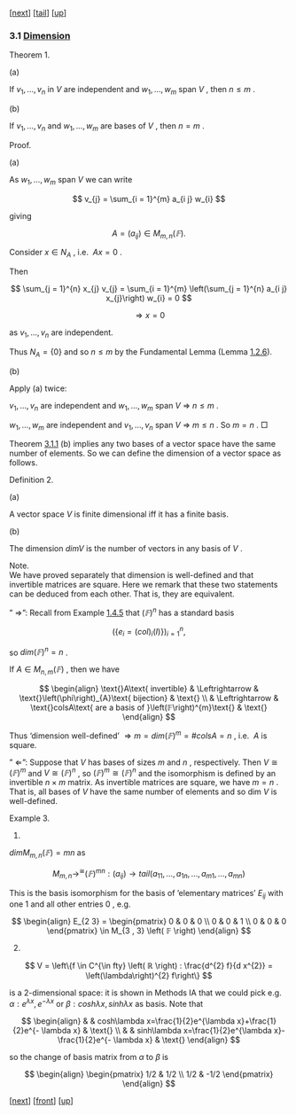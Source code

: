 [[next](MA10210se13.html)] [[tail](#tailMA10210se12.html)] [[up](MA10210ch3.html#MA10210se12.html)]

### 3.1 [Dimension](MA10210.html#QQ2-17-28)

Theorem 1.  

(a)

If $v_{1},\dots ,v_{n}$ in $V$ are independent and $w_{1},\dots ,w_{m}$ span $V$ , then $n\leq m$ .

(b)

If $v_{1},\dots ,v_{n}$ and $w_{1},\dots ,w_{m}$ are bases of $V$ , then $n=m$ .

Proof.

(a)

As $w_{1},\dots ,w_{m}$ span $V$ we can write

$$
v_{j} = \sum_{i = 1}^{m} a_{i j} w_{i}
$$

giving

$$
A = \left( a_{i j} \right) \in M_{m , n} \left( 𝔽 \right) .
$$

Consider $x\in N_{A}$ , i.e.  $Ax=0$ .

Then

$$
\sum_{j = 1}^{n} x_{j} v_{j} = \sum_{i = 1}^{m} \left(\sum_{j = 1}^{n} a_{i j} x_{j}\right) w_{i} = 0
$$

$$
\Rightarrow x = 0
$$

as $v_{1},\dots ,v_{n}$ are independent.

Thus $N_{A}=\left\{ 0 \right\}$ and so $n\leq m$ by the Fundamental Lemma (Lemma [1.2.6](MA10210se2.html#x5-6001r6)).

(b)

Apply (a) twice:

$v_{1},\dots ,v_{n}$ are independent and $w_{1},\dots ,w_{m}$ span $V$ $\Rightarrow$ $n\leq m$ .

$w_{1},\dots ,w_{m}$ are independent and $v_{1},\dots ,v_{n}$ span $V$ $\Rightarrow$ $m\leq n$ . So $m=n$ . □

Theorem [3.1.1](#x17-28001r1) (b) implies any two bases of a vector space have the same number of elements. So we can define the dimension of a vector space as follows.

Definition 2.  

(a)

A vector space $V$ is finite dimensional iff it has a finite basis.

(b)

The dimension $dimV$ is the number of vectors in any basis of $V$ .

Note.  
We have proved separately that dimension is well-defined and that invertible matrices are square. Here we remark that these two statements can be deduced from each other. That is, they are equivalent.

” $\Rightarrow$”: Recall from Example [1.4.5](MA10210se4.html#x7-10006r5) that $\left(𝔽\right)^{n}$ has a standard basis

$$
\left(\left\{e_{i} = \left(col\right)_{i} \left( I \right)\right\}\right)_{i = 1}^{n} ,
$$

so $dim\left(𝔽\right)^{n}=n$ .

If $A\in M_{n , m}\left( 𝔽 \right)$ , then we have

$$
\begin{align}
\text{}A\text{ invertible} & \Leftrightarrow & \text{}\left(\phi\right)_{A}\text{ bijection} & \text{} \\ & \Leftrightarrow & \text{}colsA\text{ are a basis of }\left(𝔽\right)^{m}\text{} & \text{}
\end{align}
$$

Thus ‘dimension well-defined’ $\Rightarrow m=dim\left(𝔽\right)^{m}=\text{\# }colsA\text{}=n$ , i.e.  $A$ is square.  

” $\Leftarrow$”: Suppose that $V$ has bases of sizes $m$ and $n$ , respectively. Then $V\cong\left(𝔽\right)^{m}$ and $V\cong\left(𝔽\right)^{n}$ , so $\left(𝔽\right)^{m}\cong\left(𝔽\right)^{n}$ and the isomorphism is defined by an invertible $n\times m$ matrix. As invertible matrices are square, we have $m=n$ . That is, all bases of $V$ have the same number of elements and so dim $V$ is well-defined.

Example 3.  

1.

$dimM_{m , n}\left( 𝔽 \right)=mn$ as

$$
M_{m , n} \rightarrow _{}^{\cong} \left(𝔽\right)^{m n} : \left( a_{i j} \right) \rightarrow tail \left( a_{1 1} , \dots  , a_{1 n} , \dots  , a_{m 1} , \dots  , a_{m n} \right)
$$

This is the basis isomorphism for the basis of ’elementary matrices’ $E_{i j}$ with one $1$ and all other entries $0$ , e.g.

$$
\begin{align}
E_{2 3} = \begin{pmatrix} 0 & 0 & 0 \\ 0 & 0 & 1 \\ 0 & 0 & 0 \end{pmatrix} \in M_{3 , 3} \left( 𝔽 \right)
\end{align}
$$

2.

$$
V = \left\{f \in C^{\in fty} \left( ℝ \right) : \frac{d^{2} f}{d x^{2}} = \left(\lambda\right)^{2} f\right\}
$$

is a 2-dimensional space: it is shown in Methods IA that we could pick e.g.  $\alpha:e^{\lambda x},e^{- \lambda x}$ or $\beta:cosh\lambda x,sinh\lambda x$ as basis. Note that

$$
\begin{align}
 & & cosh\lambda x=\frac{1}{2}e^{\lambda x}+\frac{1}{2}e^{- \lambda x} & \text{} \\ & & sinh\lambda x=\frac{1}{2}e^{\lambda x}-\frac{1}{2}e^{- \lambda x} & \text{}
\end{align}
$$

so the change of basis matrix from $\alpha$ to $\beta$ is

$$
\begin{align}
\begin{pmatrix} 1/2 & 1/2 \\ 1/2 & -1/2 \end{pmatrix}
\end{align}
$$

[[next](MA10210se13.html)] [[front](MA10210se12.html)] [[up](MA10210ch3.html#MA10210se12.html)]